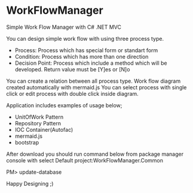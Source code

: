 # WorkFlowManager
Simple Work Flow Manager with C# .NET MVC

You can design simple work flow with using three process type.
* Process: Process which has special form or standart form
* Condition: Process which has more than one direction
* Decision Point: Process which include a method which will be developed. Return value must be [Y]es or [N]o

You can create a relation between all process type. Work flow diagram created automatically with mermaid.js 
You can select process with single click or edit process with double click inside diagram.

Application includes examples of usage below;
* UnitOfWork Pattern
* Repository Pattern
* IOC Container(Autofac)
* mermaid.js
* bootstrap


After download you should run command below from package manager console with select Default project:WorkFlowManager.Common

PM> update-database

Happy Designing ;)
